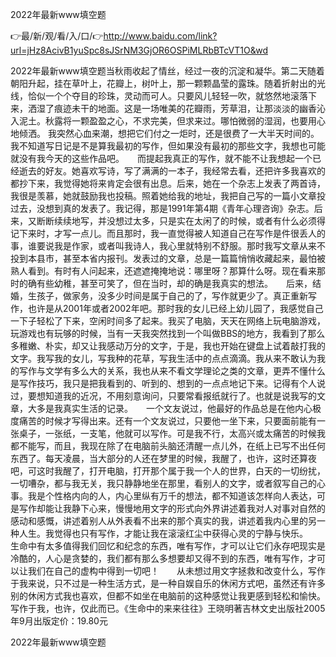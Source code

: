 2022年最新www填空题

👉最/新/观/看/入/口/👉http://www.baidu.com/link?url=jHz8AcivB1yuSpc8sJSrNM3GjOR6OSPiMLRbBTcVT1O&wd

2022年最新www填空题当秋雨收起了情丝，经过一夜的沉淀和凝华。第二天随着朝阳升起，挂在草叶上，花瓣上，树叶上，那一颗颗晶莹的露珠。随着折射出的光线，恰似一个个夺目的珍珠，灵动而可人。只要风儿轻轻一吹，就悠然地滚落下来，洒湿了痕迹未干的地面。这是一场唯美的花瓣雨，芳草泪，让那淡淡的幽香沁入泥土。秋露将一颗盈盈之心，不求完美，但求来过。哪怕微弱的湿润，也要用心地倾洒。
我突然心血来潮，想把它们付之一炬时，还是很费了一大半天时间的。　　我不知道写日记是不是算我最初的写作，但如果没有最初的那些文字，我想也可能就没有我今天的这些作品吧。　　而提起我真正的写作，就不能不让我想起一个已经逝去的好友。她喜欢写诗，写了满满的一本子，我经常去看，还把许多我喜欢的都抄下来，我觉得她将来肯定会很有出息。后来，她在一个杂志上发表了两首诗，我很是羡慕，她就鼓励我也投稿。照着她给我的地址，我把自己写的一篇小文章投过去，没想到真的发表了。我记得，那是1991年第4期《青年心理咨询》杂志。后来，又断断续续地写，并没想过太多，只是实在太闲了的时候，或者有什么必须得记下来时，才写一点儿。而且那时，我一直觉得被人知道自己在写作是件很丢人的事，谁要说我是作家，或者叫我诗人，我心里就特别不舒服。那时我写文章从来不投到本县市，甚至本省内报刊。发表过的文章，总是一篇篇悄悄收藏起来，最怕被熟人看到。有时有人问起来，还遮遮掩掩地说：哪里呀？那算什么呀。现在看来那时的确有些幼稚，甚至可笑了，但在当时，却的确是我真实的想法。　　后来，结婚，生孩子，做家务，没多少时间是属于自己的了，写作就更少了。真正重新写作，也许是从2001年或者2002年吧。那时我的女儿已经上幼儿园了，我感觉自己一下子轻松了下来，空闲时间多了起来。我买了电脑，天天在网络上玩电脑游戏，玩游戏也有玩够的时候，当有一天我突然找到一个叫做BBS的地方，我看到了那么多稚嫩、朴实，却又让我感动万分的文字，于是，我也开始在键盘上试着敲打我的文字。我写我的女儿，写我种的花草，写我生活中的点点滴滴。我从来不敢认为我的写作与文学有多么大的关系，我也从来不看文学理论之类的文章，更弄不懂什么是写作技巧，我只是把我看到的、听到的、想到的一点点地记下来。记得有个人说过，要想知道我的近况，不用刻意询问，只要常看报纸就行了。也就是说我写的文章，大多是我真实生活的记录。　　一个文友说过，他最好的作品总是在他内心极度痛苦的时候才写得出来。还有一个文友说过，只要他一坐下来，只要面前能有一张桌子，一张纸，一支笔，他就可以写作。可是我不行，太高兴或太痛苦的时候我都不能写，而且，我现在除了在电脑前头脑还清醒一点儿外，在纸上已写不出任何东西了。每天凌晨，当大部分的人还在梦里的时候，我醒了，也许，这时还算夜吧，可这时我醒了，打开电脑，打开那个属于我一个人的世界，白天的一切纷扰，一切嘈杂，都与我无关，我只静静地坐在那里，看别人的文字，或者叙写自己的心事。我是个性格内向的人，内心里纵有万千的想法，都不知道该怎样向人表达，可是写作却能让我静下心来，慢慢地用文字的形式向外界讲述着我对人对事对自然的感动和感慨，讲述着别人从外表看不出来的那个真实的我，讲述着我内心里的另一种人生。我觉得也只有写作，才能让我在滚滚红尘中获得心灵的宁静与快乐。　　生命中有太多值得我们回忆和纪念的东西，唯有写作，才可以让它们永存吧现实是冷酷的，人心是贪婪的，我们都有那么多想要却又得不到的东西，唯有写作，才可以让我们在自己的虚构中得到一切吧！　　从未想过用文字拯救和改变什么，写作于我来说，只不过是一种生活方式，是一种自娱自乐的休闲方式吧，虽然还有许多别的休闲方式我也喜欢，但都不如坐在电脑前的这种感觉让我更感到轻松和愉快。　　写作于我，也许，仅此而已。《生命中的来来往往》王晓明著吉林文史出版社2005年9月出版定价：19.80元


2022年最新www填空题
